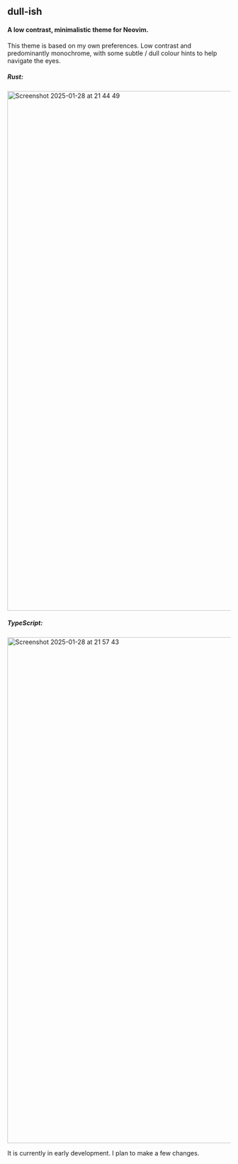 ## dull-ish

#### A low contrast, minimalistic theme for Neovim.

This theme is based on my own preferences. Low contrast and predominantly monochrome, with some subtle / dull colour hints to help navigate the eyes.

##### Rust:

<img width="1172" alt="Screenshot 2025-01-28 at 21 44 49" src="https://github.com/user-attachments/assets/e86ffc7f-afb7-4460-a08c-2d2f91431e5d" />

##### TypeScript:

<img width="1141" alt="Screenshot 2025-01-28 at 21 57 43" src="https://github.com/user-attachments/assets/3e8b1491-24bf-4375-abed-b325e010083d" />

It is currently in early development. I plan to make a few changes.

